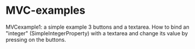 # MVC-examples

MVCexample1: a simple example 3 buttons and a textarea. How to bind an "integer" (SimpleIntegerProperty) with a textarea and change its value by pressing on the buttons.
